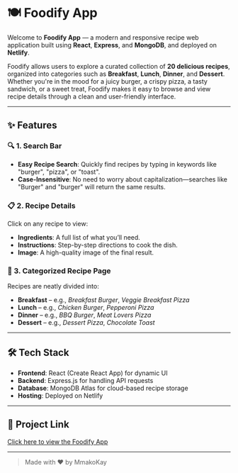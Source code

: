 # 🍽️ Foodify App

Welcome to **Foodify App** — a modern and responsive recipe web application built using **React**, **Express**, and **MongoDB**, and deployed on **Netlify**.

Foodify allows users to explore a curated collection of **20 delicious recipes**, organized into categories such as **Breakfast**, **Lunch**, **Dinner**, and **Dessert**. Whether you're in the mood for a juicy burger, a crispy pizza, a tasty sandwich, or a sweet treat, Foodify makes it easy to browse and view recipe details through a clean and user-friendly interface.

---

## ✨ Features

### 🔍 1. Search Bar
- **Easy Recipe Search**: Quickly find recipes by typing in keywords like "burger", "pizza", or "toast".
- **Case-Insensitive**: No need to worry about capitalization—searches like "Burger" and "burger" will return the same results.

### 📋 2. Recipe Details
Click on any recipe to view:
- **Ingredients**: A full list of what you’ll need.
- **Instructions**: Step-by-step directions to cook the dish.
- **Image**: A high-quality image of the final result.

### 📂 3. Categorized Recipe Page
Recipes are neatly divided into:
- **Breakfast** – e.g., *Breakfast Burger*, *Veggie Breakfast Pizza*
- **Lunch** – e.g., *Chicken Burger*, *Pepperoni Pizza*
- **Dinner** – e.g., *BBQ Burger*, *Meat Lovers Pizza*
- **Dessert** – e.g., *Dessert Pizza*, *Chocolate Toast*

---

## 🛠️ Tech Stack

- **Frontend**: React (Create React App) for dynamic UI  
- **Backend**: Express.js for handling API requests  
- **Database**: MongoDB Atlas for cloud-based recipe storage  
- **Hosting**: Deployed on Netlify

---

## 🔗 Project Link  
[Click here to view the Foodify App](YOUR_DEPLOYMENT_LINK_HERE)

---

> Made with ❤️ by MmakoKay

   
